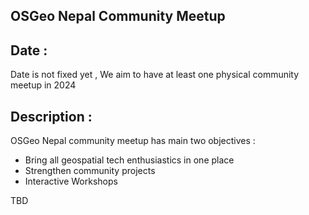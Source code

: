 ## OSGeo Nepal Community Meetup 

## Date : 
Date is not fixed yet , We aim to have at least one physical community meetup in 2024 

## Description : 

OSGeo Nepal community meetup has main two objectives : 
- Bring all geospatial tech enthusiastics in one place 
- Strengthen community projects 
- Interactive Workshops  

TBD 